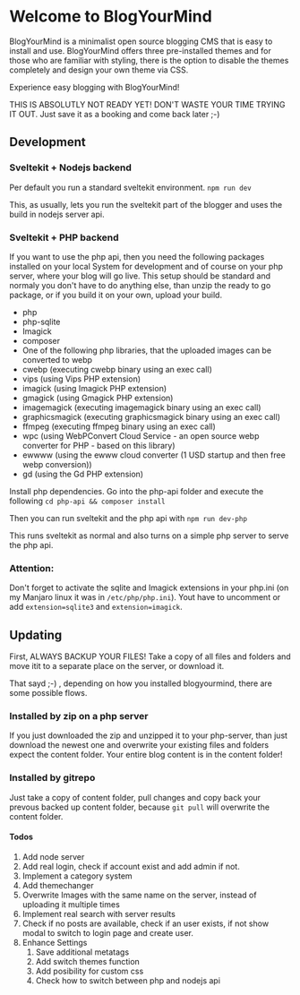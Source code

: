 # Welcome to BlogYourMind
BlogYourMind is a minimalist open source blogging CMS that is easy to install and use. BlogYourMind offers three pre-installed themes and for those who are familiar with styling, there is the option to disable the themes completely and design your own theme via CSS.

Experience easy blogging with BlogYourMind!

THIS IS ABSOLUTLY NOT READY YET! DON'T WASTE YOUR TIME TRYING IT OUT.
Just save it as a booking and come back later ;-)

## Development

### Sveltekit + Nodejs backend
Per default you run a standard sveltekit environment.
`npm run dev`

This, as usually, lets you run the sveltekit part of the blogger and uses the build in nodejs server api.


### Sveltekit + PHP backend
If you want to use the php api, then you need the following packages installed on your local System for development and of course on your php server, where your blog will go live. This setup should be standard and normaly you don't have to do anything else, than unzip the ready to go package, or if you build it on your own, upload your build.

- php
- php-sqlite
- Imagick
- composer
- One of the following php libraries, that the uploaded images can be converted to webp
 - cwebp (executing cwebp binary using an exec call)
 - vips (using Vips PHP extension)
 - imagick (using Imagick PHP extension)
 - gmagick (using Gmagick PHP extension)
 - imagemagick (executing imagemagick binary using an exec call)
 - graphicsmagick (executing graphicsmagick binary using an exec call)
 - ffmpeg (executing ffmpeg binary using an exec call)
 - wpc (using WebPConvert Cloud Service - an open source webp converter for PHP - based on this library)
 - ewwww (using the ewww cloud converter (1 USD startup and then free webp conversion))
 - gd (using the Gd PHP extension)


Install php dependencies. Go into the php-api folder and execute the following
`cd php-api && composer install`

Then you can run sveltekit and the php api with
`npm run dev-php`

This runs sveltekit as normal and also turns on a simple php server to serve the php api.

### Attention:
Don't forget to activate the sqlite and Imagick extensions in your php.ini (on my Manjaro linux it was in `/etc/php/php.ini`). Yout have to uncomment or add `extension=sqlite3` and `extension=imagick`.


## Updating
First, ALWAYS BACKUP YOUR FILES! Take a copy of all files and folders and move itit to a separate place on the server, or download it.

That sayd ;-) , depending on how you installed blogyourmind, there are some possible flows.

### Installed by zip on a php server
If you just downloaded the zip and unzipped it to your php-server, than just download the newest one and overwrite your existing files and folders expect the content folder. Your entire blog content is in the content folder!

### Installed by gitrepo
Just take a copy of content folder, pull changes and copy back your prevous backed up content folder, because `git pull` will overwrite the content folder.

#### Todos

1.  Add node server
2.  Add real login, check if account exist and add admin if not.
2.  Implement a category system
3.  Add themechanger
4.  Overwrite Images with the same name on the server, instead of uploading it multiple times
5.  Implement real search with server results
6.  Check if no posts are available, check if an user exists, if not show modal to switch to login page and create user.
7.  Enhance Settings
    1.  Save additional metatags
    2.  Add switch themes function
    3.  Add posibility for custom css
    4.  Check how to switch between php and nodejs api